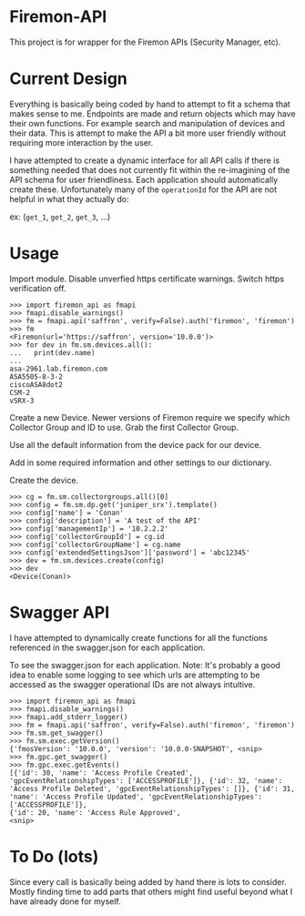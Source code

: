 # Firemon-API

This project is for wrapper for the Firemon APIs (Security Manager, etc).

# Current Design

Everything is basically being coded by hand to attempt to fit a schema that makes sense to me. Endpoints are made and return objects which may have their own functions. For example search and manipulation of devices and their data. This is attempt to make the API a bit more user friendly without requiring more interaction by the user.

I have attempted to create a dynamic interface for all API calls if there is something needed that does not currently fit within the re-imagining of the API schema for user friendliness. Each application should automatically create these. Unfortunately many of the `operationId` for the API are not helpful in what they actually do:

ex: (`get_1`, `get_2`, `get_3`, ...)

# Usage

Import module. Disable unverfied https certificate warnings. Switch https verification off.

```
>>> import firemon_api as fmapi
>>> fmapi.disable_warnings()
>>> fm = fmapi.api('saffron', verify=False).auth('firemon', 'firemon')
>>> fm
<Firemon(url='https://saffron', version='10.0.0')>
>>> for dev in fm.sm.devices.all():
...   print(dev.name)
...
asa-2961.lab.firemon.com
ASA5505-8-3-2
ciscoASA8dot2
CSM-2
vSRX-3
```

Create a new Device. Newer versions of Firemon require we specify which Collector Group and ID to use. Grab the first Collector Group. 

Use all the default information from the device pack for our device.

Add in some required information and other settings to our dictionary.

Create the device.

```
>>> cg = fm.sm.collectorgroups.all()[0]
>>> config = fm.sm.dp.get('juniper_srx').template()
>>> config['name'] = 'Conan'
>>> config['description'] = 'A test of the API'
>>> config['managementIp'] = '10.2.2.2'
>>> config['collectorGroupId'] = cg.id
>>> config['collectorGroupName'] = cg.name
>>> config['extendedSettingsJson']['password'] = 'abc12345'
>>> dev = fm.sm.devices.create(config)
>>> dev
<Device(Conan)>
```

# Swagger API

I have attempted to dynamically create functions for all the functions referenced in the swagger.json for each application.

To see the swagger.json for each application. Note: It's probably a good idea to enable some logging to see which urls are attempting to be accessed as the swagger operational IDs are not always intuitive. 

```
>>> import firemon_api as fmapi
>>> fmapi.disable_warnings()
>>> fmapi.add_stderr_logger()
>>> fm = fmapi.api('saffron', verify=False).auth('firemon', 'firemon')
>>> fm.sm.get_swagger()
>>> fm.sm.exec.getVersion()
{'fmosVersion': '10.0.0', 'version': '10.0.0-SNAPSHOT', <snip>
>>> fm.gpc.get_swagger()
>>> fm.gpc.exec.getEvents()
[{'id': 30, 'name': 'Access Profile Created', 'gpcEventRelationshipTypes': ['ACCESSPROFILE']}, {'id': 32, 'name': 'Access Profile Deleted', 'gpcEventRelationshipTypes': []}, {'id': 31, 'name': 'Access Profile Updated', 'gpcEventRelationshipTypes': ['ACCESSPROFILE']}, 
{'id': 20, 'name': 'Access Rule Approved',
<snip>
```

# To Do (lots)

Since every call is basically being added by hand there is lots to consider. Mostly finding time to add parts that others might find useful beyond what I have already done for myself.
